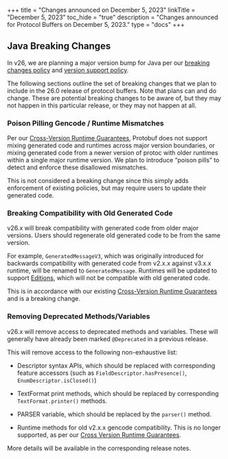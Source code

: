 +++
title = "Changes announced on December 5, 2023"
linkTitle = "December 5, 2023"
toc_hide = "true"
description = "Changes announced for Protocol Buffers on December 5, 2023."
type = "docs"
+++

## Java Breaking Changes

In v26, we are planning a major version bump for Java per our
[breaking changes policy](./news/2022-07-06) and
[version support policy](./support/version-support#java).

The following sections outline the set of breaking changes that we plan to
include in the 26.0 release of protocol buffers. Note that plans can and do
change. These are potential breaking changes to be aware of, but they may not
happen in this particular release, or they may not happen at all.

### Poison Pilling Gencode / Runtime Mismatches

Per our
[Cross-Version Runtime Guarantees](./support/cross-version-runtime-guarantee),
Protobuf does not support mixing generated code and runtimes across major
version boundaries, or mixing generated code from a newer version of protoc with
older runtimes within a single major runtime version. We plan to introduce
“poison pills” to detect and enforce these disallowed mismatches.

This is not considered a breaking change since this simply adds enforcement of
existing policies, but may require users to update their generated code.

### Breaking Compatibility with Old Generated Code

v26.x will break compatibility with generated code from older major versions.
Users should regenerate old generated code to be from the same version.

For example, `GeneratedMessageV3`, which was originally introduced for backwards
compatibility with generated code from v2.x.x against v3.x.x runtime, will be
renamed to `GeneratedMessage`. Runtimes will be updated to support
[Editions](./editions/overview/), which will not be
compatible with old generated code.

This is in accordance with our existing
[Cross-Version Runtime Guarantees](./support/cross-version-runtime-guarantee)
and is a breaking change.

### Removing Deprecated Methods/Variables

v26.x will remove access to deprecated methods and variables. These will
generally have already been marked `@Deprecated` in a previous release.

This will remove access to the following non-exhaustive list:

*   Descriptor syntax APIs, which should be replaced with corresponding feature
    accessors (such as `FieldDescriptor.hasPresence()`,
    `EnumDescriptor.isClosed()`)

*   TextFormat print methods, which should be replaced by corresponding
    `TextFormat.printer()` methods.

*   PARSER variable, which should be replaced by the `parser()` method.

*   Runtime methods for old v2.x.x gencode compatibility. This is no longer
    supported, as per our
    [Cross Version Runtime Guarantees](./support/cross-version-runtime-guarantee).

More details will be available in the corresponding release notes.
